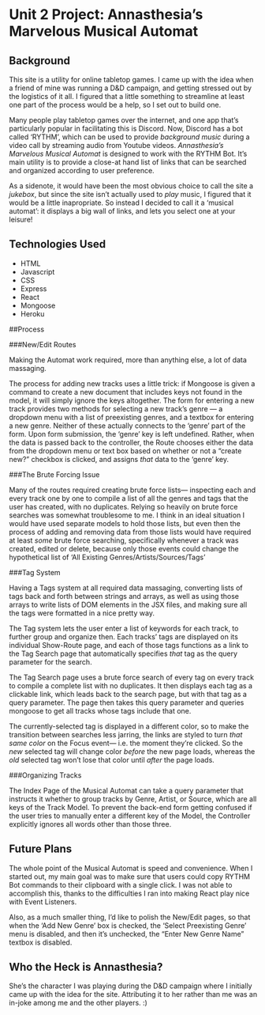 # Unit 2 Project: Annasthesia’s Marvelous Musical Automat

## Background

This site is a utility for online tabletop games. I came up with the idea when a friend of mine was running a D&D campaign, and getting stressed out by the logistics of it all. I figured that a little something to streamline at least one part of the process would be a help, so I set out to build one.

Many people play tabletop games over the internet, and one app that’s particularly popular in facilitating this is Discord. Now, Discord has a bot called ‘RYTHM’, which can be used to provide *background music* during a video call by streaming audio from Youtube videos. *Annasthesia’s Marvelous Musical Automat* is designed to work with the RYTHM Bot. It’s main utility is to provide a close-at hand list of links that can be searched and organized according to user preference.

As a sidenote, it would have been the most obvious choice to call the site a *jukebox*, but since the site isn’t actually used to *play* music, I figured that it would be a little inapropriate. So instead I decided to call it a ‘musical automat’: it displays a big wall of links, and lets you select one at your leisure!

## Technologies Used

- HTML
- Javascript
- CSS
- Express
- React
- Mongoose
- Heroku

##Process

###New/Edit Routes

Making the Automat work required, more than anything else, a lot of data massaging.

The process for adding new tracks uses a little trick: if Mongoose is given a command to create a new document that includes keys not found in the model, it will simply ignore the keys altogether. The form for entering a new track provides two methods for selecting a new track’s genre — a dropdown menu with a list of preexisting genres, and a textbox for entering a new genre. Neither of these actually connects to the ‘genre’ part of the form. Upon form submission, the ‘genre’ key is left undefined. Rather, when the data is passed back to the controller, the Route chooses either the data from the dropdown menu or text box based on whether or not a “create new?” checkbox is clicked, and assigns *that* data to the ‘genre’ key.

###The Brute Forcing Issue

Many of the routes required creating brute force lists— inspecting each and every track one by one to compile a list of all the genres and tags that the user has created, with no duplicates. Relying so heavily on brute force searches was somewhat troublesome to me. I think in an ideal situation I would have used separate models to hold those lists, but even then the process of adding and removing data from those lists would have required at least *some* brute force searching, specifically whenever a track was created, edited or delete, because only those events could change the hypothetical list of ‘All Existing Genres/Artists/Sources/Tags’

###Tag System

Having a Tags system at all required data massaging, converting lists of tags back and forth between strings and arrays, as well as using those arrays to write lists of DOM elements in the JSX files, and making sure all the tags were formatted in a nice pretty way.

The Tag system lets the user enter a list of keywords for each track, to further group and organize then. Each tracks’ tags are displayed on its individual Show-Route page, and each of those tags functions as a link to the Tag Search page that automatically specifies *that* tag as the query parameter for the search.

The Tag Search page uses a brute force search of every tag on every track to compile a complete list with no duplicates. It then displays each tag as a clickable link, which leads back to the search page, but with that tag as a query parameter. The page then takes this query parameter and queries mongoose to get all tracks whose tags include that one.

The currently-selected tag is displayed in a different color, so to make the transition between searches less jarring, the links are styled to turn *that same color* on the Focus event— i.e. the moment they’re clicked. So the *new* selected tag will change color *before* the new page loads, whereas the *old* selected tag won’t lose that color until *after* the page loads.   

###Organizing Tracks

The Index Page of the Musical Automat can take a query parameter that instructs it whether to group tracks by Genre, Artist, or Source, which are all keys of the Track Model. To prevent the back-end form getting confused if the user tries to manually enter a different key of the Model, the Controller explicitly ignores all words other than those three.

## Future Plans

The whole point of the Musical Automat is speed and convenience. When I started out, my main goal was to make sure that users could copy RYTHM Bot commands to their clipboard with a single click. I was not able to accomplish this, thanks to the difficulties I ran into making React play nice with Event Listeners.

Also, as a much smaller thing, I’d like to polish the New/Edit pages, so that when the ‘Add New Genre’ box is checked, the ‘Select Preexisting Genre’ menu is disabled, and then it’s unchecked, the “Enter New Genre Name” textbox is disabled.

## Who the Heck is Annasthesia?

She’s the character I was playing during the D&D campaign where I initially came up with the idea for the site. Attributing it to her rather than me was an in-joke among me and the other players. :)